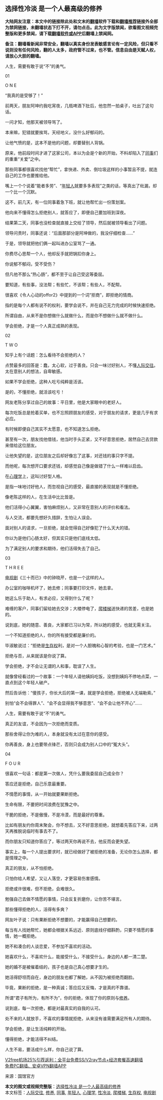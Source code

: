  <h2>选择性冷淡 是一个人最高级的修养</h2> <p class="notice"><b>大陆网友注意：本文中的链接除此处和文末的<a href="https://github.com/bannedbook/fanqiang" >翻墙</a>软件下载和<a href="https://github.com/killgcd/justmysocks/blob/master/README.md">翻墙推荐</a>链接外全部为禁网链接，未翻墙状态下打不开，请勿点击。此为文字版禁闻，欲看图文视频完整版和更多禁闻，请下载<a href="https://github.com/bannedbook/fanqiang">翻墙软件或APP</a>后翻墙上禁闻网。</p><p>备注：翻墙看新闻非常安全，翻墙以真实身份发表敏感言论有一定风险，但只看不说则没有任何风险，翻的人太多，政府管不过来，也不管。信息自由是天赋人权，请放心大胆的翻墙。</b></p>  <div class="entry"> <p>人生，需要有敢于说“不”的勇气。</p> <p>01</p> <p>O N E</p> <p>“我真的是受够了！”</p> <p>前两天，朋友阿坤约我吃宵夜，几瓶啤酒下肚后，他忽然一拍桌子，吐出了这句话。</p> <p>一问才知，他那天被领导骂了。</p> <p>本来嘛，犯错就要挨骂，天经地义，没什么好郁闷的。</p> <p>让他气愤的是，这本不是他的问题，却要替别人背锅。</p> <p>原来，他前段时间才进了这家公司，本以为会是个新的开始，不料却陷入了<a href="https://www.bannedbook.org/bnews/tag/%E5%90%8C%E4%BA%8B/" class="st_tag internal_tag" rel="tag" title="标签 同事 下的日志">同事</a>们的重重“关爱”之中。</p> <p>那些同事都很喜欢找他“帮忙”，拿快递、外卖、倒垃圾这样的小事暂且不提，就连自己的工作也要推给他。</p> <p>嘴上一个个说着“能者多劳”、“<a href="https://www.bannedbook.org/bnews/tag/%e5%b9%b4%e8%bd%bb%e4%ba%ba/" class="st_tag internal_tag" rel="tag" title="标签 年轻人 下的日志">年轻人</a>就要多多表现”之类的话，等真出了纰漏，却一个比一个沉默。</p> <p>这不，前几天，有一位同事着急下班，就让他帮忙出一份策划案。</p> <p>他向来不懂得怎么拒绝别人，就答应了，即便自己要加班到深夜。</p> <p>结果第二天，同事也没检查就直接上交给了领导，然后就被领导看出了问题。</p> <p>领导问责时，同事还说：“后面那部分是阿坤做的，我没仔细检查……”</p> <p>于是，领导就把他们俩一起叫进办公室骂了一通。</p> <p>你费尽心思帮一个人，他却反手就把锅扣你身上。</p> <p>你说郁不郁闷，受不受伤？</p> <p>但凡他不那么“热心肠”，都不至于让自己受这等委屈。</p> <p>要知道，有些事，没法帮；有些忙，不该帮；有些人，不配帮。</p> <p>很喜欢《令人心动的offor2》中提到的一个词“拒商”，即拒绝的情商。</p> <p>指的是每个人都有说不的权利，要学会说不，并在自己无力完成的时候快速拒绝。</p>  <p>所谓自由，从来不是你想做什么就做什么，而是你不想做什么就不做什么。</p> <p>学会拒绝，才是一个人真正成熟的表现。</p> <p>02</p> <p>T W O</p> <p>知乎上有个话题：怎么看待不会拒绝的人？</p> <p>点赞最多的回答是：蠢，太心软，过于善良。只会一味讨好别人，不懂<a href="https://www.bannedbook.org/bnews/tag/%E4%BA%BA%E9%99%85%E4%BA%A4%E5%BE%80/" class="st_tag internal_tag" rel="tag" title="标签 人际交往 下的日志">人际交往</a>。太在意别人的想法，自卑敏感。</p> <p>如果不学会拒绝，这种人吃亏纯粹是活该。</p> <p>是的，不懂拒绝，就活该吃亏！</p> <p>网友老陈分享过自己的故事：平日里，他是大家眼中的老好人。</p> <p>每次吃饭总是抢着买单，也不忘照顾朋友的感受，对于朋友的请求，更是几乎有求必应。</p> <p>有时候即便自己其实不太愿意，也不知道怎么拒绝。</p> <p>甚至有一次，朋友找他借钱，他当时手头正紧，又不好意思拒绝，居然自己去贷款来借给这位朋友。</p> <p>让他失望的是，这位朋友之后却好像忘了这事，对还钱的事只字不提。</p> <p>而他呢，每次想开口要求还钱，却感觉自己像是做错了什么一样难以启齿。</p> <p>在<a href="https://www.bannedbook.org/bnews/tag/%e5%bf%83%e7%90%86%e5%ad%a6/" class="st_tag internal_tag" rel="tag" title="标签 心理学 下的日志">心理学</a>上，这叫讨好型人格。</p> <p>是指一味地讨好他人，而忽视自己的感受，最直接的表现就是不懂拒绝。</p> <p>像老陈这样的人，在生活中比比皆是。</p> <p>他们活得小心翼翼，害怕麻烦别人，又非常在意别人的评价和看法。</p> <p>与人交流，都要先想好久措辞，生怕让人误会。</p> <p>面对别人的请求，一旦拒绝，就会觉得自己好像犯了什么天大的错。</p> <p>你以为是他们心肠太好，但其实只是他们底线太低。</p> <p>为了满足别人的要求和期待，他们活得失去了自己。</p>  <p>03</p> <p>T H R E E</p> <p><a href="https://www.bannedbook.org/bnews/tag/%E7%94%B5%E8%A7%86%E5%89%A7/" class="st_tag internal_tag" rel="tag" title="标签 电视剧 下的日志">电视剧</a>《三十而已》中的钟晓芹，也是一个这样的人。</p> <p>办公室的咖啡机坏了，她去修；同事要打印文件，她去拿。</p> <p>她这么乐于助人，有求必应，又得到什么了呢？</p> <p>难缠的客户，同事们留给她去交涉；大楼停电了，<a href="https://www.bannedbook.org/bnews/tag/%E7%88%AC%E6%A5%BC%E6%A2%AF/" class="st_tag internal_tag" rel="tag" title="标签 爬楼梯 下的日志">爬楼梯</a>送快递的苦差，也是她的。</p> <p>说到底，她的随意、善良，大家都已习以为常，所以她的感受，也就无需关注。</p> <p>一个不知道拒绝的人，你的所有接受都是廉价的。</p> <p>毕淑敏说过：“拒绝是<a href="https://www.bannedbook.org/bnews/tag/%E7%94%9F%E5%AD%98%E6%9D%83/" class="st_tag internal_tag" rel="tag" title="标签 生存权 下的日志">生存权</a>利，是对一个人胆魄和心智的考验，也是一门艺术。”</p> <p>拒绝与否，从来就该是你说了算。</p> <p>学会拒绝，才不会让无谓的人和事，耽误了人生。</p> <p>就像曾经看过的一个故事：一个年轻人请他姨妈吃饭，没想到姨妈不停地点菜，一直点到这个年轻人破产。</p> <p>然后告诉他：“傻孩子，你长大后的第一课，就是学会拒绝，拒绝被人无端勒索。”</p> <p>别怕“会不会得罪人”、“会不会显得我不够意思”、“会不会让他不开心”……</p> <p>人生，需要有敢于说“不”的勇气。</p> <p>真正的友谊，不会因为一次拒绝而变质。</p> <p>那些舍得让你为难的人，本身就没有太过在意你的感受。</p> <p>你再善良，身上也要带点锋芒，否则只会成为别人口中的“冤大头”。</p> <p>04</p> <p>F O U R</p> <p>很喜欢一句话：都是第一次做人，凭什么要我委屈自己成全你？</p> <p>答应还是拒绝，自己乐意最重要。</p>  <p>不情愿的事情，从一开始就要果断拒绝。</p> <p>生命有限，不要把时间浪费在犹豫之中。</p> <p>干脆的拒绝，不是傲慢，不是冷漠，而是最好的尊重。</p> <p>比如有朋友约你周末聚会，你不想去，又不好意思拒绝，就想着先答应下来，过两天再推脱说临时有事去不了。</p> <p>而你朋友只知道你答应了，等过两天你再说不去，他反而会更失望。</p> <p>事实上，每一个人提出要求时，就已经做好了被拒绝的准备，无论你怎么选择，都是情理之中。</p> <p>真正的朋友，从不怕拒绝。</p> <p>只怕你给人希望，又让人落空，才更容易伤害感情。</p> <p>拒绝或许很难，但不拒绝，会难很久。</p> <p>勉强自己去做不情愿的事情，只会反复折磨你，让你苦不堪言。</p> <p>那些懂得拒绝的人，活得有多爽？</p> <p>网友叶子说：只有果断拒绝不想要的，才能赢得自己想要的。</p> <p>每当有人找她帮忙，她都会根据关系远近、原则底线仔细斟酌，只要不情愿的事情，她一概拒绝。</p> <p>她不和凑合的人谈恋爱，不参加不喜欢的活动。</p> <p>她喜欢什么，不喜欢什么，能接受什么，不接受什么，身边的人都一清二楚。</p> <p>她的婚不是被催着结的，孩子也是自己真心想要才生的。</p> <p>她活得舒坦而自在，身边的朋友也都了解她，从不因为被拒绝而翻脸。</p> <p>毕竟，果断的拒绝，是一种真诚；答应后又反悔，才是真的不靠谱。</p> <p>所谓“君子有所为，有所不为”，你的拒绝，体现了你的原则与<a href="https://www.bannedbook.org/bnews/tag/%E4%BF%AE%E5%85%BB/" class="st_tag internal_tag" rel="tag" title="标签 修养 下的日志">修养</a>。</p> <p>说到底，每一次拒绝，都是对最真实的自我的认可。</p> <p>处不来的人就放手，不喜欢的事情就拒绝，从来没有谁需要满足所有人的期待。</p> <p>学会拒绝，是让生活纯粹的开始。</p>  <p>懂得拒绝，才能活得不纠结。</p> <p>人生不易，要活成什么样，你自己说了算。</p> <p class="texttj"> <a href="https://github.com/bannedbook/fanqiang/wiki/V2ray%E6%9C%BA%E5%9C%BA" target="_blank">V2free机场25%引荐返利：全平台免费SS/V2ray节点+经济套餐高速翻墙</a><br/> <a href="https://github.com/bannedbook/fanqiang/wiki/%E7%A6%81%E9%97%BB%E7%BD%91%E5%AE%89%E5%8D%93%E7%BF%BB%E5%A2%99%E6%96%B0%E9%97%BBAPP" target="_blank">免费PC翻墙、安卓VPN翻墙APP</a></p><p> 来源：国馆官方 </p><a name='sharetosocial'></a>       <div><b>本文的图文或视频完整版</b>：<a href='https://www.bannedbook.org/bnews/funmedia/20210102/1459426.html'>选择性冷淡 是一个人最高级的修养</a></div>  </div><!--END ENTRY--> <div class="postfooter"> <div>本文标签：<a href="https://www.bannedbook.org/bnews/tag/%E4%BA%BA%E9%99%85%E4%BA%A4%E5%BE%80/" rel="tag">人际交往</a>, <a href="https://www.bannedbook.org/bnews/tag/%E4%BF%AE%E5%85%BB/" rel="tag">修养</a>, <a href="https://www.bannedbook.org/bnews/tag/%E5%90%8C%E4%BA%8B/" rel="tag">同事</a>, <a href="https://www.bannedbook.org/bnews/tag/%e5%b9%b4%e8%bd%bb%e4%ba%ba/" rel="tag">年轻人</a>, <a href="https://www.bannedbook.org/bnews/tag/%e5%bf%83%e7%90%86%e5%ad%a6/" rel="tag">心理学</a>, <a href="https://www.bannedbook.org/bnews/tag/%e6%80%a7%e5%86%b7%e6%b7%a1/" rel="tag">性冷淡</a>, <a href="https://www.bannedbook.org/bnews/tag/%E7%88%AC%E6%A5%BC%E6%A2%AF/" rel="tag">爬楼梯</a>, <a href="https://www.bannedbook.org/bnews/tag/%E7%94%9F%E5%AD%98%E6%9D%83/" rel="tag">生存权</a>, <a href="https://www.bannedbook.org/bnews/tag/%E7%94%B5%E8%A7%86%E5%89%A7/" rel="tag">电视剧</a></div>  </div><!--END POSTFOOTER--> 